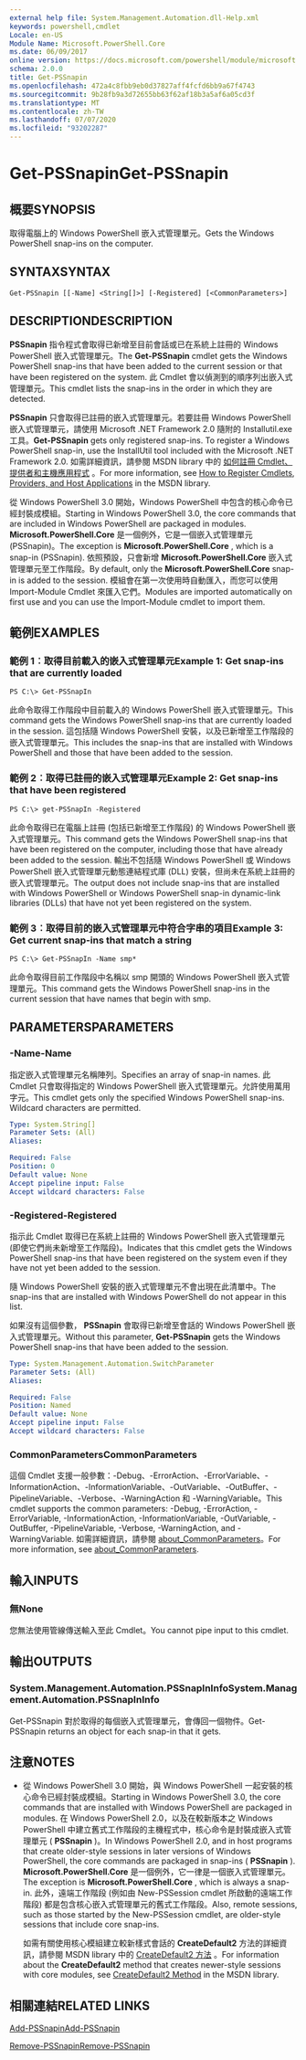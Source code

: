 ```yaml
---
external help file: System.Management.Automation.dll-Help.xml
keywords: powershell,cmdlet
Locale: en-US
Module Name: Microsoft.PowerShell.Core
ms.date: 06/09/2017
online version: https://docs.microsoft.com/powershell/module/microsoft.powershell.core/get-pssnapin?view=powershell-5.1&WT.mc_id=ps-gethelp
schema: 2.0.0
title: Get-PSSnapin
ms.openlocfilehash: 472a4c8fbb9eb0d37827aff4fcfd6bb9a67f4743
ms.sourcegitcommit: 9b28fb9a3d72655bb63f62af18b3a5af6a05cd3f
ms.translationtype: MT
ms.contentlocale: zh-TW
ms.lasthandoff: 07/07/2020
ms.locfileid: "93202287"
---
```

# <span data-ttu-id="43239-103">Get-PSSnapin</span><span class="sxs-lookup"><span data-stu-id="43239-103">Get-PSSnapin</span></span>

## <span data-ttu-id="43239-104">概要</span><span class="sxs-lookup"><span data-stu-id="43239-104">SYNOPSIS</span></span>
<span data-ttu-id="43239-105">取得電腦上的 Windows PowerShell 嵌入式管理單元。</span><span class="sxs-lookup"><span data-stu-id="43239-105">Gets the Windows PowerShell snap-ins on the computer.</span></span>

## <span data-ttu-id="43239-106">SYNTAX</span><span class="sxs-lookup"><span data-stu-id="43239-106">SYNTAX</span></span>

```
Get-PSSnapin [[-Name] <String[]>] [-Registered] [<CommonParameters>]
```

## <span data-ttu-id="43239-107">DESCRIPTION</span><span class="sxs-lookup"><span data-stu-id="43239-107">DESCRIPTION</span></span>
<span data-ttu-id="43239-108">**PSSnapin** 指令程式會取得已新增至目前會話或已在系統上註冊的 Windows PowerShell 嵌入式管理單元。</span><span class="sxs-lookup"><span data-stu-id="43239-108">The **Get-PSSnapin** cmdlet gets the Windows PowerShell snap-ins that have been added to the current session or that have been registered on the system.</span></span>
<span data-ttu-id="43239-109">此 Cmdlet 會以偵測到的順序列出嵌入式管理單元。</span><span class="sxs-lookup"><span data-stu-id="43239-109">This cmdlet lists the snap-ins in the order in which they are detected.</span></span>

<span data-ttu-id="43239-110">**PSSnapin** 只會取得已註冊的嵌入式管理單元。若要註冊 Windows PowerShell 嵌入式管理單元，請使用 Microsoft .NET Framework 2.0 隨附的 Installutil.exe 工具。</span><span class="sxs-lookup"><span data-stu-id="43239-110">**Get-PSSnapin** gets only registered snap-ins. To register a Windows PowerShell snap-in, use the InstallUtil tool included with the Microsoft .NET Framework 2.0.</span></span>
<span data-ttu-id="43239-111">如需詳細資訊，請參閱 MSDN library 中的 [如何註冊 Cmdlet、提供者和主機應用程式](https://go.microsoft.com/fwlink/?LinkID=143619) 。</span><span class="sxs-lookup"><span data-stu-id="43239-111">For more information, see [How to Register Cmdlets, Providers, and Host Applications](https://go.microsoft.com/fwlink/?LinkID=143619) in the MSDN library.</span></span>

<span data-ttu-id="43239-112">從 Windows PowerShell 3.0 開始，Windows PowerShell 中包含的核心命令已經封裝成模組。</span><span class="sxs-lookup"><span data-stu-id="43239-112">Starting in Windows PowerShell 3.0, the core commands that are included in Windows PowerShell are packaged in modules.</span></span>
<span data-ttu-id="43239-113">**Microsoft.PowerShell.Core** 是一個例外，它是一個嵌入式管理單元 (PSSnapin)。</span><span class="sxs-lookup"><span data-stu-id="43239-113">The exception is **Microsoft.PowerShell.Core** , which is a snap-in (PSSnapin).</span></span>
<span data-ttu-id="43239-114">依照預設，只會新增 **Microsoft.PowerShell.Core** 嵌入式管理單元至工作階段。</span><span class="sxs-lookup"><span data-stu-id="43239-114">By default, only the **Microsoft.PowerShell.Core** snap-in is added to the session.</span></span>
<span data-ttu-id="43239-115">模組會在第一次使用時自動匯入，而您可以使用 Import-Module Cmdlet 來匯入它們。</span><span class="sxs-lookup"><span data-stu-id="43239-115">Modules are imported automatically on first use and you can use the Import-Module cmdlet to import them.</span></span>

## <span data-ttu-id="43239-116">範例</span><span class="sxs-lookup"><span data-stu-id="43239-116">EXAMPLES</span></span>

### <span data-ttu-id="43239-117">範例 1︰取得目前載入的嵌入式管理單元</span><span class="sxs-lookup"><span data-stu-id="43239-117">Example 1: Get snap-ins that are currently loaded</span></span>

```
PS C:\> Get-PSSnapIn
```

<span data-ttu-id="43239-118">此命令取得工作階段中目前載入的 Windows PowerShell 嵌入式管理單元。</span><span class="sxs-lookup"><span data-stu-id="43239-118">This command gets the Windows PowerShell snap-ins that are currently loaded in the session.</span></span>
<span data-ttu-id="43239-119">這包括隨 Windows PowerShell 安裝，以及已新增至工作階段的嵌入式管理單元。</span><span class="sxs-lookup"><span data-stu-id="43239-119">This includes the snap-ins that are installed with Windows PowerShell and those that have been added to the session.</span></span>

### <span data-ttu-id="43239-120">範例 2︰取得已註冊的嵌入式管理單元</span><span class="sxs-lookup"><span data-stu-id="43239-120">Example 2: Get snap-ins that have been registered</span></span>

```
PS C:\> get-PSSnapIn -Registered
```

<span data-ttu-id="43239-121">此命令取得已在電腦上註冊 (包括已新增至工作階段) 的 Windows PowerShell 嵌入式管理單元。</span><span class="sxs-lookup"><span data-stu-id="43239-121">This command gets the Windows PowerShell snap-ins that have been registered on the computer, including those that have already been added to the session.</span></span>
<span data-ttu-id="43239-122">輸出不包括隨 Windows PowerShell 或 Windows PowerShell 嵌入式管理單元動態連結程式庫 (DLL) 安裝，但尚未在系統上註冊的嵌入式管理單元。</span><span class="sxs-lookup"><span data-stu-id="43239-122">The output does not include snap-ins that are installed with Windows PowerShell or Windows PowerShell snap-in dynamic-link libraries (DLLs) that have not yet been registered on the system.</span></span>

### <span data-ttu-id="43239-123">範例 3︰取得目前的嵌入式管理單元中符合字串的項目</span><span class="sxs-lookup"><span data-stu-id="43239-123">Example 3: Get current snap-ins that match a string</span></span>

```
PS C:\> Get-PSSnapIn -Name smp*
```

<span data-ttu-id="43239-124">此命令取得目前工作階段中名稱以 smp 開頭的 Windows PowerShell 嵌入式管理單元。</span><span class="sxs-lookup"><span data-stu-id="43239-124">This command gets the Windows PowerShell snap-ins in the current session that have names that begin with smp.</span></span>

## <span data-ttu-id="43239-125">PARAMETERS</span><span class="sxs-lookup"><span data-stu-id="43239-125">PARAMETERS</span></span>

### <span data-ttu-id="43239-126">-Name</span><span class="sxs-lookup"><span data-stu-id="43239-126">-Name</span></span>
<span data-ttu-id="43239-127">指定嵌入式管理單元名稱陣列。</span><span class="sxs-lookup"><span data-stu-id="43239-127">Specifies an array of snap-in names.</span></span>
<span data-ttu-id="43239-128">此 Cmdlet 只會取得指定的 Windows PowerShell 嵌入式管理單元。允許使用萬用字元。</span><span class="sxs-lookup"><span data-stu-id="43239-128">This cmdlet gets only the specified Windows PowerShell snap-ins. Wildcard characters are permitted.</span></span>

```yaml
Type: System.String[]
Parameter Sets: (All)
Aliases:

Required: False
Position: 0
Default value: None
Accept pipeline input: False
Accept wildcard characters: False
```

### <span data-ttu-id="43239-129">-Registered</span><span class="sxs-lookup"><span data-stu-id="43239-129">-Registered</span></span>
<span data-ttu-id="43239-130">指示此 Cmdlet 取得已在系統上註冊的 Windows PowerShell 嵌入式管理單元 (即使它們尚未新增至工作階段)。</span><span class="sxs-lookup"><span data-stu-id="43239-130">Indicates that this cmdlet gets the Windows PowerShell snap-ins that have been registered on the system even if they have not yet been added to the session.</span></span>

<span data-ttu-id="43239-131">隨 Windows PowerShell 安裝的嵌入式管理單元不會出現在此清單中。</span><span class="sxs-lookup"><span data-stu-id="43239-131">The snap-ins that are installed with Windows PowerShell do not appear in this list.</span></span>

<span data-ttu-id="43239-132">如果沒有這個參數， **PSSnapin** 會取得已新增至會話的 Windows PowerShell 嵌入式管理單元。</span><span class="sxs-lookup"><span data-stu-id="43239-132">Without this parameter, **Get-PSSnapin** gets the Windows PowerShell snap-ins that have been added to the session.</span></span>

```yaml
Type: System.Management.Automation.SwitchParameter
Parameter Sets: (All)
Aliases:

Required: False
Position: Named
Default value: None
Accept pipeline input: False
Accept wildcard characters: False
```

### <span data-ttu-id="43239-133">CommonParameters</span><span class="sxs-lookup"><span data-stu-id="43239-133">CommonParameters</span></span>
<span data-ttu-id="43239-134">這個 Cmdlet 支援一般參數：-Debug、-ErrorAction、-ErrorVariable、-InformationAction、-InformationVariable、-OutVariable、-OutBuffer、-PipelineVariable、-Verbose、-WarningAction 和 -WarningVariable。</span><span class="sxs-lookup"><span data-stu-id="43239-134">This cmdlet supports the common parameters: -Debug, -ErrorAction, -ErrorVariable, -InformationAction, -InformationVariable, -OutVariable, -OutBuffer, -PipelineVariable, -Verbose, -WarningAction, and -WarningVariable.</span></span> <span data-ttu-id="43239-135">如需詳細資訊，請參閱 [about_CommonParameters](https://go.microsoft.com/fwlink/?LinkID=113216)。</span><span class="sxs-lookup"><span data-stu-id="43239-135">For more information, see [about_CommonParameters](https://go.microsoft.com/fwlink/?LinkID=113216).</span></span>

## <span data-ttu-id="43239-136">輸入</span><span class="sxs-lookup"><span data-stu-id="43239-136">INPUTS</span></span>

### <span data-ttu-id="43239-137">無</span><span class="sxs-lookup"><span data-stu-id="43239-137">None</span></span>
<span data-ttu-id="43239-138">您無法使用管線傳送輸入至此 Cmdlet。</span><span class="sxs-lookup"><span data-stu-id="43239-138">You cannot pipe input to this cmdlet.</span></span>

## <span data-ttu-id="43239-139">輸出</span><span class="sxs-lookup"><span data-stu-id="43239-139">OUTPUTS</span></span>

### <span data-ttu-id="43239-140">System.Management.Automation.PSSnapInInfo</span><span class="sxs-lookup"><span data-stu-id="43239-140">System.Management.Automation.PSSnapInInfo</span></span>
<span data-ttu-id="43239-141">Get-PSSnapin 對於取得的每個嵌入式管理單元，會傳回一個物件。</span><span class="sxs-lookup"><span data-stu-id="43239-141">Get-PSSnapin returns an object for each snap-in that it gets.</span></span>

## <span data-ttu-id="43239-142">注意</span><span class="sxs-lookup"><span data-stu-id="43239-142">NOTES</span></span>

* <span data-ttu-id="43239-143">從 Windows PowerShell 3.0 開始，與 Windows PowerShell 一起安裝的核心命令已經封裝成模組。</span><span class="sxs-lookup"><span data-stu-id="43239-143">Starting in Windows PowerShell 3.0, the core commands that are installed with Windows PowerShell are packaged in modules.</span></span> <span data-ttu-id="43239-144">在 Windows PowerShell 2.0，以及在較新版本之 Windows PowerShell 中建立舊式工作階段的主機程式中，核心命令是封裝成嵌入式管理單元 ( **PSSnapin** )。</span><span class="sxs-lookup"><span data-stu-id="43239-144">In Windows PowerShell 2.0, and in host programs that create older-style sessions in later versions of Windows PowerShell, the core commands are packaged in snap-ins ( **PSSnapin** ).</span></span> <span data-ttu-id="43239-145">**Microsoft.PowerShell.Core** 是一個例外，它一律是一個嵌入式管理單元。</span><span class="sxs-lookup"><span data-stu-id="43239-145">The exception is **Microsoft.PowerShell.Core** , which is always a snap-in.</span></span> <span data-ttu-id="43239-146">此外，遠端工作階段 (例如由 New-PSSession cmdlet 所啟動的遠端工作階段) 都是包含核心嵌入式管理單元的舊式工作階段。</span><span class="sxs-lookup"><span data-stu-id="43239-146">Also, remote sessions, such as those started by the New-PSSession cmdlet, are older-style sessions that include core snap-ins.</span></span>

  <span data-ttu-id="43239-147">如需有關使用核心模組建立較新樣式會話的 **CreateDefault2** 方法的詳細資訊，請參閱 MSDN library 中的 [CreateDefault2 方法](https://msdn.microsoft.com/library/system.management.automation.runspaces.initialsessionstate.createdefault2) 。</span><span class="sxs-lookup"><span data-stu-id="43239-147">For information about the **CreateDefault2** method that creates newer-style sessions with core modules, see [CreateDefault2 Method](https://msdn.microsoft.com/library/system.management.automation.runspaces.initialsessionstate.createdefault2) in the MSDN library.</span></span>

## <span data-ttu-id="43239-148">相關連結</span><span class="sxs-lookup"><span data-stu-id="43239-148">RELATED LINKS</span></span>

[<span data-ttu-id="43239-149">Add-PSSnapin</span><span class="sxs-lookup"><span data-stu-id="43239-149">Add-PSSnapin</span></span>](Add-PSSnapin.md)

[<span data-ttu-id="43239-150">Remove-PSSnapin</span><span class="sxs-lookup"><span data-stu-id="43239-150">Remove-PSSnapin</span></span>](Remove-PSSnapin.md)
